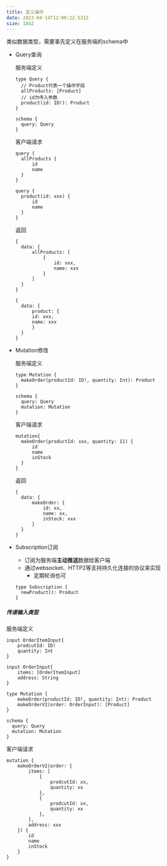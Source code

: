 ```yaml
---
title: 定义操作
date: 2022-04-14T12:00:22.531Z
size: 1842
---
```

类似数据类型，需要事先定义在服务端的schema中

- Query查询

  服务端定义

  ```
  type Query {
  	// Product代表一个操作字段
  	allProducts: [Product]
  	// id为传入参数  
  	product(id: ID!): Product
  }
  
  schema {
    query: Query
  }
  ```

  客户端请求

  ```
  query {
  	allProducts {
  		id
  		name
  	}
  }
  
  query {
  	product(id: xxx) {
  		id
  		name
  	}
  }
  ```

  返回

  ```
  {
  	data: {
  		allProducts: [
  			{
  				id: xxx,
  				name: xxx
  			}
  		]
  	}
  }
  
  {
  	data: {
  		product: {
        id: xxx,
        name: xxx
  		}
  	}
  }
  ```

- Mutation修改

  服务端定义

  ```
  type Mutation {
  	makeOrder(productId: ID!, quantity: Int): Product
  }
  
  schema {
    query: Query
    mutation: Mutation
  }
  ```

  客户端请求

  ```
  mutation{
  	makeOrder(productId: xxx, quantity: 11) {
  		id
  		name
  		inStock
  	}
  }
  ```

  返回

  ```
  {
  	data: {
  		makeOrder: {
  			id: xx,
  			name: xx,
  			inStock: xxx
  		}
  	}
  }
  ```

- Subscription订阅

  - 订阅为服务端**主动推送**数据给客户端
  - 通过websocket、HTTP2等支持持久化连接的协议来实现
    - 定期轮询也可

  ```
  type Subscription {
  	newProduct(): Product
  }
  ```

##### 传递输入类型

服务端定义

```
input OrderItemInput{
	prodcutId: ID!
	quantity: Int
}

input OrderInput{
	items: [OrderItemInput]
	address: String
}

type Mutation {
	makeOrder(productId: ID!, quantity: Int): Product
	makeOrderV2(order: OrderInput): [Product]
}

schema {
  query: Query
  mutation: Mutation
}
```

客户端请求

```
mutation {
	makeOrderV2(order: {
		items: [
			{
				prodcutId: xx,
				quantity: xx
			},
			{
				prodcutId: xx,
				quantity: xx
			},
		],
		address: xxx
	}) {
		id
		name 
		inStock
	}
}
```

